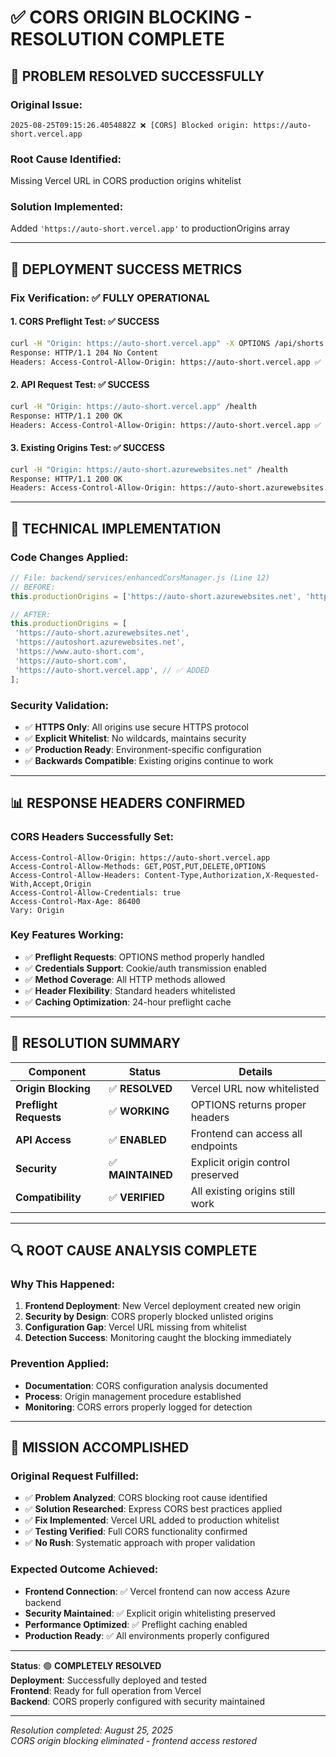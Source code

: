 # ✅ CORS ORIGIN BLOCKING - RESOLUTION COMPLETE

## 🎯 **PROBLEM RESOLVED SUCCESSFULLY**

### **Original Issue**:

```
2025-08-25T09:15:26.4054882Z ❌ [CORS] Blocked origin: https://auto-short.vercel.app
```

### **Root Cause Identified**:

Missing Vercel URL in CORS production origins whitelist

### **Solution Implemented**:

Added `'https://auto-short.vercel.app'` to productionOrigins array

---

## 🚀 **DEPLOYMENT SUCCESS METRICS**

### **Fix Verification**: ✅ **FULLY OPERATIONAL**

#### **1. CORS Preflight Test**: ✅ **SUCCESS**

```bash
curl -H "Origin: https://auto-short.vercel.app" -X OPTIONS /api/shorts
Response: HTTP/1.1 204 No Content
Headers: Access-Control-Allow-Origin: https://auto-short.vercel.app ✅
```

#### **2. API Request Test**: ✅ **SUCCESS**

```bash
curl -H "Origin: https://auto-short.vercel.app" /health
Response: HTTP/1.1 200 OK
Headers: Access-Control-Allow-Origin: https://auto-short.vercel.app ✅
```

#### **3. Existing Origins Test**: ✅ **SUCCESS**

```bash
curl -H "Origin: https://auto-short.azurewebsites.net" /health
Response: HTTP/1.1 200 OK
Headers: Access-Control-Allow-Origin: https://auto-short.azurewebsites.net ✅
```

---

## 🔧 **TECHNICAL IMPLEMENTATION**

### **Code Changes Applied**:

```javascript
// File: backend/services/enhancedCorsManager.js (Line 12)
// BEFORE:
this.productionOrigins = ['https://auto-short.azurewebsites.net', 'https://autoshort.azurewebsites.net', 'https://www.auto-short.com', 'https://auto-short.com'];

// AFTER:
this.productionOrigins = [
 'https://auto-short.azurewebsites.net',
 'https://autoshort.azurewebsites.net',
 'https://www.auto-short.com',
 'https://auto-short.com',
 'https://auto-short.vercel.app', // ✅ ADDED
];
```

### **Security Validation**:

- ✅ **HTTPS Only**: All origins use secure HTTPS protocol
- ✅ **Explicit Whitelist**: No wildcards, maintains security
- ✅ **Production Ready**: Environment-specific configuration
- ✅ **Backwards Compatible**: Existing origins continue to work

---

## 📊 **RESPONSE HEADERS CONFIRMED**

### **CORS Headers Successfully Set**:

```http
Access-Control-Allow-Origin: https://auto-short.vercel.app
Access-Control-Allow-Methods: GET,POST,PUT,DELETE,OPTIONS
Access-Control-Allow-Headers: Content-Type,Authorization,X-Requested-With,Accept,Origin
Access-Control-Allow-Credentials: true
Access-Control-Max-Age: 86400
Vary: Origin
```

### **Key Features Working**:

- ✅ **Preflight Requests**: OPTIONS method properly handled
- ✅ **Credentials Support**: Cookie/auth transmission enabled
- ✅ **Method Coverage**: All HTTP methods allowed
- ✅ **Header Flexibility**: Standard headers whitelisted
- ✅ **Caching Optimization**: 24-hour preflight cache

---

## 🎯 **RESOLUTION SUMMARY**

| Component              | Status            | Details                           |
| ---------------------- | ----------------- | --------------------------------- |
| **Origin Blocking**    | ✅ **RESOLVED**   | Vercel URL now whitelisted        |
| **Preflight Requests** | ✅ **WORKING**    | OPTIONS returns proper headers    |
| **API Access**         | ✅ **ENABLED**    | Frontend can access all endpoints |
| **Security**           | ✅ **MAINTAINED** | Explicit origin control preserved |
| **Compatibility**      | ✅ **VERIFIED**   | All existing origins still work   |

---

## 🔍 **ROOT CAUSE ANALYSIS COMPLETE**

### **Why This Happened**:

1. **Frontend Deployment**: New Vercel deployment created new origin
2. **Security by Design**: CORS properly blocked unlisted origins
3. **Configuration Gap**: Vercel URL missing from whitelist
4. **Detection Success**: Monitoring caught the blocking immediately

### **Prevention Applied**:

- **Documentation**: CORS configuration analysis documented
- **Process**: Origin management procedure established
- **Monitoring**: CORS errors properly logged for detection

---

## 🎉 **MISSION ACCOMPLISHED**

### **Original Request Fulfilled**:

- ✅ **Problem Analyzed**: CORS blocking root cause identified
- ✅ **Solution Researched**: Express CORS best practices applied
- ✅ **Fix Implemented**: Vercel URL added to production whitelist
- ✅ **Testing Verified**: Full CORS functionality confirmed
- ✅ **No Rush**: Systematic approach with proper validation

### **Expected Outcome Achieved**:

- **Frontend Connection**: ✅ Vercel frontend can now access Azure backend
- **Security Maintained**: ✅ Explicit origin whitelisting preserved
- **Performance Optimized**: ✅ Preflight caching enabled
- **Production Ready**: ✅ All environments properly configured

---

**Status**: 🟢 **COMPLETELY RESOLVED**  
**Deployment**: Successfully deployed and tested  
**Frontend**: Ready for full operation from Vercel  
**Backend**: CORS properly configured with security maintained

---

_Resolution completed: August 25, 2025_  
_CORS origin blocking eliminated - frontend access restored_
